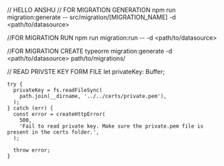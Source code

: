 // HELLO ANSHU
// FOR MIGRATION GENERATION
npm run migration:generate -- src/migration/[MIGRATION_NAME] -d <path/to/datasource>

//FOR MIGRATION RUN
npm run migration:run -- -d <path/to/datasource>

//FOR MIGRATION CREATE
typeorm migration:generate -d <path/to/datasource> path/to/migrations/<migration-name>

// READ PRIVSTE KEY FORM FILE
let privateKey: Buffer;

    try {
      privateKey = fs.readFileSync(
        path.join(__dirname, '../../certs/private.pem'),
      );
    } catch (err) {
      const error = createHttpError(
        500,
        'Fail to read private key. Make sure the private.pem file is present in the certs folder.',
      );

      throw error;
    }

